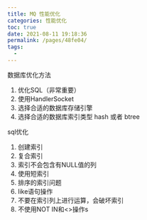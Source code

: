 ```yaml
---
title: MQ 性能优化
categories: 性能优化
toc: true
date: 2021-08-11 19:18:36
permalink: /pages/48fe04/
tags: 
  - 
---
```


数据库优化方法

  1. 优化SQL（非常重要）
  2. 使用HandlerSocket
  3. 选择合适的数据库存储引擎
  4. 选择合适的数据库索引类型 hash 或者 btree

sql优化　

  1. 创建索引
  2. 复合索引
  3. 索引不会包含有NULL值的列
  4. 使用短索引
  5. 排序的索引问题
  6. like语句操作
  7. 不要在索引列上进行运算，会破坏索引
  8. 不使用NOT IN和<>操作s